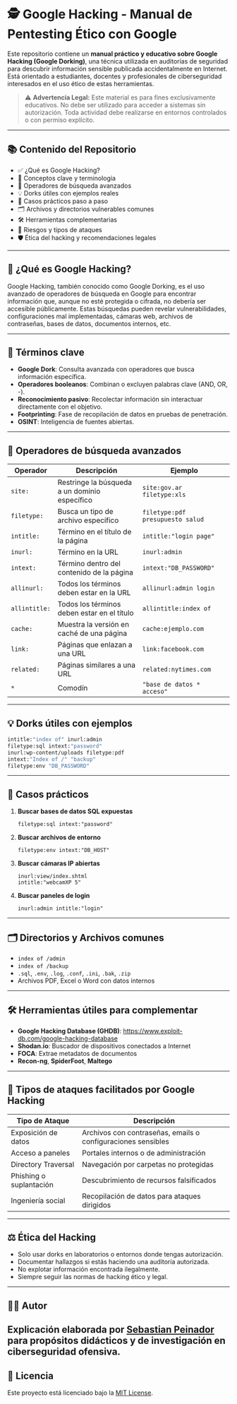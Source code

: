 
# 🕵️ Google Hacking - Manual de Pentesting Ético con Google

Este repositorio contiene un **manual práctico y educativo sobre Google Hacking (Google Dorking)**, una técnica utilizada en auditorías de seguridad para descubrir información sensible publicada accidentalmente en Internet. Está orientado a estudiantes, docentes y profesionales de ciberseguridad interesados en el uso ético de estas herramientas.

> ⚠️ **Advertencia Legal:** Este material es para fines exclusivamente educativos. No debe ser utilizado para acceder a sistemas sin autorización. Toda actividad debe realizarse en entornos controlados o con permiso explícito.

---

## 📚 Contenido del Repositorio

- ✅ ¿Qué es Google Hacking?
- 🧠 Conceptos clave y terminología
- 🔎 Operadores de búsqueda avanzados
- 💡 Dorks útiles con ejemplos reales
- 🧪 Casos prácticos paso a paso
- 🗂 Archivos y directorios vulnerables comunes
- 🛠 Herramientas complementarias
- 🔐 Riesgos y tipos de ataques
- 🛡 Ética del hacking y recomendaciones legales

---

## 🧠 ¿Qué es Google Hacking?

Google Hacking, también conocido como Google Dorking, es el uso avanzado de operadores de búsqueda en Google para encontrar información que, aunque no esté protegida o cifrada, no debería ser accesible públicamente. Estas búsquedas pueden revelar vulnerabilidades, configuraciones mal implementadas, cámaras web, archivos de contraseñas, bases de datos, documentos internos, etc.

---

## 🧾 Términos clave

- **Google Dork**: Consulta avanzada con operadores que busca información específica.
- **Operadores booleanos**: Combinan o excluyen palabras clave (AND, OR, -).
- **Reconocimiento pasivo**: Recolectar información sin interactuar directamente con el objetivo.
- **Footprinting**: Fase de recopilación de datos en pruebas de penetración.
- **OSINT**: Inteligencia de fuentes abiertas.

---

## 🔎 Operadores de búsqueda avanzados

| Operador       | Descripción                                          | Ejemplo                                        |
|----------------|------------------------------------------------------|------------------------------------------------|
| `site:`        | Restringe la búsqueda a un dominio específico        | `site:gov.ar filetype:xls`                     |
| `filetype:`    | Busca un tipo de archivo específico                  | `filetype:pdf presupuesto salud`               |
| `intitle:`     | Término en el título de la página                    | `intitle:"login page"`                         |
| `inurl:`       | Término en la URL                                    | `inurl:admin`                                  |
| `intext:`      | Término dentro del contenido de la página            | `intext:"DB_PASSWORD"`                         |
| `allinurl:`    | Todos los términos deben estar en la URL             | `allinurl:admin login`                         |
| `allintitle:`  | Todos los términos deben estar en el título          | `allintitle:index of`                          |
| `cache:`       | Muestra la versión en caché de una página            | `cache:ejemplo.com`                            |
| `link:`        | Páginas que enlazan a una URL                        | `link:facebook.com`                            |
| `related:`     | Páginas similares a una URL                          | `related:nytimes.com`                          |
| `*`            | Comodín                                               | `"base de datos * acceso"`                     |

---

## 💡 Dorks útiles con ejemplos

```bash
intitle:"index of" inurl:admin
filetype:sql intext:"password"
inurl:wp-content/uploads filetype:pdf
intext:"Index of /" "backup"
filetype:env "DB_PASSWORD"
```

---

## 🧪 Casos prácticos

1. **Buscar bases de datos SQL expuestas**
   ```
   filetype:sql intext:"password"
   ```

2. **Buscar archivos de entorno**
   ```
   filetype:env intext:"DB_HOST"
   ```

3. **Buscar cámaras IP abiertas**
   ```
   inurl:view/index.shtml
   intitle:"webcamXP 5"
   ```

4. **Buscar paneles de login**
   ```
   inurl:admin intitle:"login"
   ```

---

## 🗂 Directorios y Archivos comunes

- `index of /admin`
- `index of /backup`
- `.sql`, `.env`, `.log`, `.conf`, `.ini`, `.bak`, `.zip`
- Archivos PDF, Excel o Word con datos internos

---

## 🛠 Herramientas útiles para complementar

- **Google Hacking Database (GHDB)**: https://www.exploit-db.com/google-hacking-database
- **Shodan.io**: Buscador de dispositivos conectados a Internet
- **FOCA**: Extrae metadatos de documentos
- **Recon-ng**, **SpiderFoot**, **Maltego**

---

## 🔐 Tipos de ataques facilitados por Google Hacking

| Tipo de Ataque        | Descripción                                                  |
|-----------------------|--------------------------------------------------------------|
| Exposición de datos   | Archivos con contraseñas, emails o configuraciones sensibles |
| Acceso a paneles      | Portales internos o de administración                        |
| Directory Traversal   | Navegación por carpetas no protegidas                        |
| Phishing o suplantación | Descubrimiento de recursos falsificados                     |
| Ingeniería social     | Recopilación de datos para ataques dirigidos                 |

---

## ⚖️ Ética del Hacking

- Solo usar dorks en laboratorios o entornos donde tengas autorización.
- Documentar hallazgos si estás haciendo una auditoría autorizada.
- No explotar información encontrada ilegalmente.
- Siempre seguir las normas de hacking ético y legal.

---

## 🧑‍🏫 Autor

Explicación elaborada por [Sebastian Peinador](https://www.linkedin.com/in/sebastian-j-peinador/) para propósitos didácticos y de investigación en ciberseguridad ofensiva.
---

## 📄 Licencia

Este proyecto está licenciado bajo la [MIT License](LICENSE).

